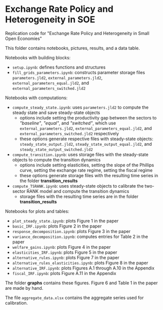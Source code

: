 # Exchange Rate Policy and Heterogeneity in SOE
 Replication code for "Exchange Rate Policy and Heterogeneity in Small Open Economies"

This folder contains notebooks, pictures, results, and a data table.

Notebooks with building blocks:
- `setup.ipynb`: defines functions and structures
- `fill_grids_parameters.ipynb`: constructs parameter storage files `parameters.jld2`, `external_parameters.jld2`, `external_parameters_equal.jld2`, and `external_parameters_switched.jld2`

Notebooks with computations:
- `compute_steady_state.ipynb`: uses `parameters.jld2` to compute the steady state and save steady-state objects
    * options include setting the productivity gap between the sectors to *"baseline"*, *"equal"*, and *"switched"*, which use `external_parameters.jld2`, `external_parameters_equal.jld2`, and `external_parameters_switched.jld2` respectively
    * these options generate respective files with steady-state objects: `steady_state_output.jld2`, `steady_state_output_equal.jld2`, and `steady_state_output_switched.jld2`
- `compute_transition.ipynb`: uses storage files with the steady-state objects to compute the transition dynamics
    * options include setting elasticities, setting the slope of the Phillips curve, setting the exchange rate regime, setting the fiscal regime
    * these options generate storage files with the resulting time series in the folder **transition_results**
- `compute_TSRANK.ipynb`: uses steady-state objects to calibrate the two-sector RANK model and compute the transition dynamics
    * storage files with the resulting time series are in the folder **transition_results**

Notebooks for plots and tables:
- `plot_steady_state.ipynb`: plots Figure 1 in the paper
- `basic_IRF.ipynb`: plots Figure 2 in the paper
- `response_decomposition.ipynb`: plots Figure 3 in the paper
- `variance_decomposition.ipynb`: computes entries for Table 2 in the paper
- `welfare_gains.ipynb`: plots Figure 4 in the paper
- `elasticities_IRF.ipynb`: plots Figure 5 in the paper
- `alternative_rules.ipynb`: plots Figure 7 in the paper
- `alternative_rules_elasticities.ipynb`: plots Figure 8 in the paper
- `alternative_IRF.ipynb`: plots Figures A.1 through A.10 in the Appendix
- `fiscal_IRF.ipynb`: plots Figure A.11 in the Appendix

The folder **graphs** contains these figures. Figure 6 and Table 1 in the paper are made by hand.

The file `aggregate_data.xlsx` contains the aggregate series used for calibration.
